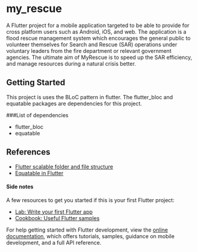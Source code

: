 # my_rescue

A Flutter project for a mobile application targeted to be able to provide for cross platform users such as Android, iOS, and web. The application is a flood rescue management system which encourages the general public to volunteer themselves for Search and Rescue (SAR) operations under voluntary leaders from the fire department or relevant government agencies. The ultimate aim of MyRescue is to speed up the SAR efficiency, and manage resources during a natural crisis better.

## Getting Started

This project is uses the BLoC pattern in flutter. The flutter_bloc and equatable packages are dependencies for this project.

###List of dependencies
- flutter_bloc
- equatable

## References
- [Flutter scalable folder and file structure](https://medium.com/flutter-community/flutter-scalable-folder-files-structure-8f860faafebd)
- [Equatable in Flutter](https://medium.flutterdevs.com/equatable-in-flutter-ebb1e411bd5f)


#### Side notes
A few resources to get you started if this is your first Flutter project:

- [Lab: Write your first Flutter app](https://docs.flutter.dev/get-started/codelab)
- [Cookbook: Useful Flutter samples](https://docs.flutter.dev/cookbook)

For help getting started with Flutter development, view the
[online documentation](https://docs.flutter.dev/), which offers tutorials,
samples, guidance on mobile development, and a full API reference.

